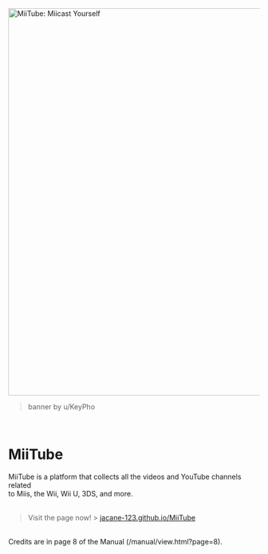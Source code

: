 <img width="2400" height="775" alt="MiiTube: Miicast Yourself" src="https://github.com/user-attachments/assets/f951d693-2e3f-400b-9b95-726fcd76fbe3" />

> banner by u/KeyPho

<br/>

# MiiTube
MiiTube is a platform that collects all the videos and YouTube channels related<br>
to Miis, the Wii, Wii U, 3DS, and more.<br><br>

> Visit the page now! > [jacane-123.github.io/MiiTube](https://jacane-123.github.io/MiiTube/)
<br>
Credits are in page 8 of the Manual (/manual/view.html?page=8).

